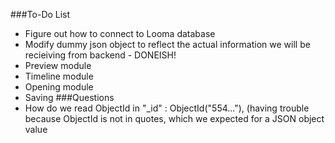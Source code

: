 ###To-Do List
* Figure out how to connect to Looma database
* Modify dummy json object to reflect the actual information we will be recieiving from backend - DONEISH!
* Preview module
* Timeline module
* Opening module
* Saving
###Questions
* How do we read ObjectId in "_id" : ObjectId("554..."), (having trouble because ObjectId is not in quotes, which we expected for a JSON object value
